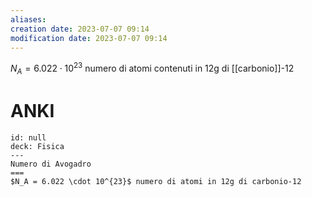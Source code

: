 ```yaml
---
aliases: 
creation date: 2023-07-07 09:14
modification date: 2023-07-07 09:14
---
```


$N_{A} = 6.022 \cdot 10^{23}$ numero di atomi contenuti in 12g di [[carbonio]]-12

# ANKI

```anki
id: null
deck: Fisica
---
Numero di Avogadro
===
$N_A = 6.022 \cdot 10^{23}$ numero di atomi in 12g di carbonio-12
```
